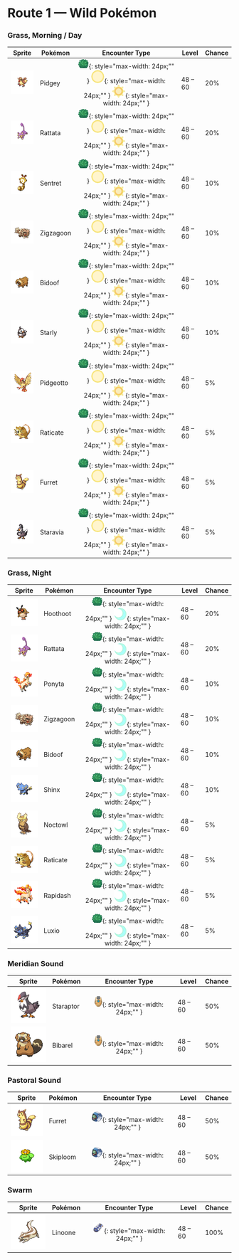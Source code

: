 # Route 1 — Wild Pokémon

### Grass, Morning / Day

| Sprite | Pokémon | Encounter Type | Level | Chance |
|:------:|---------|:--------------:|-------|--------|
| ![Pidgey](../../assets/sprites/pidgey/front.gif "It usually hides in tall grass. Because it dislikes fighting, it protects itself by kicking up sand.") | Pidgey | ![Grass](../../assets/encounter_types/grass.png "Grass"){: style="max-width: 24px;"" } ![Morning](../../assets/encounter_types/morning.png "Morning"){: style="max-width: 24px;"" } ![Day](../../assets/encounter_types/day.png "Day"){: style="max-width: 24px;"" } | 48 – 60 | 20% |
| ![Rattata](../../assets/sprites/rattata/front.gif "It eats anything. Wherever food is available, it will settle down and produce offspring continuously.") | Rattata | ![Grass](../../assets/encounter_types/grass.png "Grass"){: style="max-width: 24px;"" } ![Morning](../../assets/encounter_types/morning.png "Morning"){: style="max-width: 24px;"" } ![Day](../../assets/encounter_types/day.png "Day"){: style="max-width: 24px;"" } | 48 – 60 | 20% |
| ![Sentret](../../assets/sprites/sentret/front.gif "A very cautious Pokémon, it raises itself up using its tail to get a better view of its surroundings.") | Sentret | ![Grass](../../assets/encounter_types/grass.png "Grass"){: style="max-width: 24px;"" } ![Morning](../../assets/encounter_types/morning.png "Morning"){: style="max-width: 24px;"" } ![Day](../../assets/encounter_types/day.png "Day"){: style="max-width: 24px;"" } | 48 – 60 | 10% |
| ![Zigzagoon](../../assets/sprites/zigzagoon/front.gif "It gets interested in everything, which is why it zigs and zags. It is good at finding items.") | Zigzagoon | ![Grass](../../assets/encounter_types/grass.png "Grass"){: style="max-width: 24px;"" } ![Morning](../../assets/encounter_types/morning.png "Morning"){: style="max-width: 24px;"" } ![Day](../../assets/encounter_types/day.png "Day"){: style="max-width: 24px;"" } | 48 – 60 | 10% |
| ![Bidoof](../../assets/sprites/bidoof/front.gif "It lives in groups by the water.  It chews up boulders and trees around its nest with its incisors.") | Bidoof | ![Grass](../../assets/encounter_types/grass.png "Grass"){: style="max-width: 24px;"" } ![Morning](../../assets/encounter_types/morning.png "Morning"){: style="max-width: 24px;"" } ![Day](../../assets/encounter_types/day.png "Day"){: style="max-width: 24px;"" } | 48 – 60 | 10% |
| ![Starly](../../assets/sprites/starly/front.gif "They flock around mountains and fields, chasing after bug Pokémon. Their singing is noisy and annoying.") | Starly | ![Grass](../../assets/encounter_types/grass.png "Grass"){: style="max-width: 24px;"" } ![Morning](../../assets/encounter_types/morning.png "Morning"){: style="max-width: 24px;"" } ![Day](../../assets/encounter_types/day.png "Day"){: style="max-width: 24px;"" } | 48 – 60 | 10% |
| ![Pidgeotto](../../assets/sprites/pidgeotto/front.gif "It has outstanding vision. However high it flies, it is able to distinguish the movements of its prey.") | Pidgeotto | ![Grass](../../assets/encounter_types/grass.png "Grass"){: style="max-width: 24px;"" } ![Morning](../../assets/encounter_types/morning.png "Morning"){: style="max-width: 24px;"" } ![Day](../../assets/encounter_types/day.png "Day"){: style="max-width: 24px;"" } | 48 – 60 | 5% |
| ![Raticate](../../assets/sprites/raticate/front.gif "Gnaws on anything with its tough fangs. It can even topple concrete buildings by gnawing on them.") | Raticate | ![Grass](../../assets/encounter_types/grass.png "Grass"){: style="max-width: 24px;"" } ![Morning](../../assets/encounter_types/morning.png "Morning"){: style="max-width: 24px;"" } ![Day](../../assets/encounter_types/day.png "Day"){: style="max-width: 24px;"" } | 48 – 60 | 5% |
| ![Furret](../../assets/sprites/furret/front.gif "It makes a nest to suit its long and skinny body. The nest is impossible for other Pokémon to enter.") | Furret | ![Grass](../../assets/encounter_types/grass.png "Grass"){: style="max-width: 24px;"" } ![Morning](../../assets/encounter_types/morning.png "Morning"){: style="max-width: 24px;"" } ![Day](../../assets/encounter_types/day.png "Day"){: style="max-width: 24px;"" } | 48 – 60 | 5% |
| ![Staravia](../../assets/sprites/staravia/front.gif "They maintain huge flocks, although fierce scuffles break out between various flocks.") | Staravia | ![Grass](../../assets/encounter_types/grass.png "Grass"){: style="max-width: 24px;"" } ![Morning](../../assets/encounter_types/morning.png "Morning"){: style="max-width: 24px;"" } ![Day](../../assets/encounter_types/day.png "Day"){: style="max-width: 24px;"" } | 48 – 60 | 5% |

### Grass, Night

| Sprite | Pokémon | Encounter Type | Level | Chance |
|:------:|---------|:--------------:|-------|--------|
| ![Hoothoot](../../assets/sprites/hoothoot/front.gif "It always stands on one foot. It changes feet so fast, the movement can rarely be seen.") | Hoothoot | ![Grass](../../assets/encounter_types/grass.png "Grass"){: style="max-width: 24px;"" } ![Night](../../assets/encounter_types/night.png "Night"){: style="max-width: 24px;"" } | 48 – 60 | 20% |
| ![Rattata](../../assets/sprites/rattata/front.gif "It eats anything. Wherever food is available, it will settle down and produce offspring continuously.") | Rattata | ![Grass](../../assets/encounter_types/grass.png "Grass"){: style="max-width: 24px;"" } ![Night](../../assets/encounter_types/night.png "Night"){: style="max-width: 24px;"" } | 48 – 60 | 20% |
| ![Ponyta](../../assets/sprites/ponyta/front.gif "It is a weak runner immediately after birth. It gradually becomes faster by chasing after its parents.") | Ponyta | ![Grass](../../assets/encounter_types/grass.png "Grass"){: style="max-width: 24px;"" } ![Night](../../assets/encounter_types/night.png "Night"){: style="max-width: 24px;"" } | 48 – 60 | 10% |
| ![Zigzagoon](../../assets/sprites/zigzagoon/front.gif "It gets interested in everything, which is why it zigs and zags. It is good at finding items.") | Zigzagoon | ![Grass](../../assets/encounter_types/grass.png "Grass"){: style="max-width: 24px;"" } ![Night](../../assets/encounter_types/night.png "Night"){: style="max-width: 24px;"" } | 48 – 60 | 10% |
| ![Bidoof](../../assets/sprites/bidoof/front.gif "It lives in groups by the water.  It chews up boulders and trees around its nest with its incisors.") | Bidoof | ![Grass](../../assets/encounter_types/grass.png "Grass"){: style="max-width: 24px;"" } ![Night](../../assets/encounter_types/night.png "Night"){: style="max-width: 24px;"" } | 48 – 60 | 10% |
| ![Shinx](../../assets/sprites/shinx/front.gif "The extension and contraction of its muscles generates electricity. Its fur glows when it’s in trouble.") | Shinx | ![Grass](../../assets/encounter_types/grass.png "Grass"){: style="max-width: 24px;"" } ![Night](../../assets/encounter_types/night.png "Night"){: style="max-width: 24px;"" } | 48 – 60 | 10% |
| ![Noctowl](../../assets/sprites/noctowl/front.gif "Its eyes are specially adapted. They concentrate even faint light and enable it to see in the dark.") | Noctowl | ![Grass](../../assets/encounter_types/grass.png "Grass"){: style="max-width: 24px;"" } ![Night](../../assets/encounter_types/night.png "Night"){: style="max-width: 24px;"" } | 48 – 60 | 5% |
| ![Raticate](../../assets/sprites/raticate/front.gif "Gnaws on anything with its tough fangs. It can even topple concrete buildings by gnawing on them.") | Raticate | ![Grass](../../assets/encounter_types/grass.png "Grass"){: style="max-width: 24px;"" } ![Night](../../assets/encounter_types/night.png "Night"){: style="max-width: 24px;"" } | 48 – 60 | 5% |
| ![Rapidash](../../assets/sprites/rapidash/front.gif "At full gallop, its four hooves barely touch the ground because it moves so incredibly fast.") | Rapidash | ![Grass](../../assets/encounter_types/grass.png "Grass"){: style="max-width: 24px;"" } ![Night](../../assets/encounter_types/night.png "Night"){: style="max-width: 24px;"" } | 48 – 60 | 5% |
| ![Luxio](../../assets/sprites/luxio/front.gif "By gathering their tails together, they collectively generate powerful electricity from their claws.") | Luxio | ![Grass](../../assets/encounter_types/grass.png "Grass"){: style="max-width: 24px;"" } ![Night](../../assets/encounter_types/night.png "Night"){: style="max-width: 24px;"" } | 48 – 60 | 5% |

### Meridian Sound

| Sprite | Pokémon | Encounter Type | Level | Chance |
|:------:|---------|:--------------:|-------|--------|
| ![Staraptor](../../assets/sprites/staraptor/front.gif "When STARAVIA evolve into STARAPTOR, they leave the flock to live alone. They have sturdy wings.") | Staraptor | ![Meridian Sound](../../assets/encounter_types/meridian_sound.png "Meridian Sound"){: style="max-width: 24px;"" } | 48 – 60 | 50% |
| ![Bibarel](../../assets/sprites/bibarel/front.gif "It busily makes its nest with stacks of branches and roots it has cut up with its sharp incisors.") | Bibarel | ![Meridian Sound](../../assets/encounter_types/meridian_sound.png "Meridian Sound"){: style="max-width: 24px;"" } | 48 – 60 | 50% |

### Pastoral Sound

| Sprite | Pokémon | Encounter Type | Level | Chance |
|:------:|---------|:--------------:|-------|--------|
| ![Furret](../../assets/sprites/furret/front.gif "It makes a nest to suit its long and skinny body. The nest is impossible for other Pokémon to enter.") | Furret | ![Pastoral Sound](../../assets/encounter_types/pastoral_sound.png "Pastoral Sound"){: style="max-width: 24px;"" } | 48 – 60 | 50% |
| ![Skiploom](../../assets/sprites/skiploom/front.gif "The bloom on top of its head opens and closes as the temperature fluctuates up and down.") | Skiploom | ![Pastoral Sound](../../assets/encounter_types/pastoral_sound.png "Pastoral Sound"){: style="max-width: 24px;"" } | 48 – 60 | 50% |

### Swarm

| Sprite | Pokémon | Encounter Type | Level | Chance |
|:------:|---------|:--------------:|-------|--------|
| ![Linoone](../../assets/sprites/linoone/front.gif "When running in a straight line, it can easily top 60 miles an hour. It has a tough time with curved roads.") | Linoone | ![Swarm](../../assets/encounter_types/swarm.png "Swarm"){: style="max-width: 24px;"" } | 48 – 60 | 100% |

